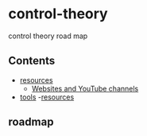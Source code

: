 
# control-theory
control theory road map

## Contents
- [resources](#resources)
  - [Websites and YouTube channels](##WebsitesandYouTubechannels)
- [tools](#tools)
  -[resources](#resources)
## roadmap
